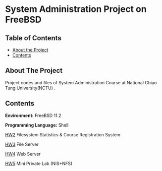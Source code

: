 # System Administration Project on FreeBSD
<!-- TABLE OF CONTENTS -->
## Table of Contents
* [About the Project](#about-the-project)
* [Contents](#contents)


## About The Project
Project codes and files of System Administration Course at National Chiao Tung University(NCTU) .


## Contents
**Environment:** FreeBSD 11.2

**Programming Language:** Shell

[HW2](https://github.com/wishx97/System-Administration-NCTU/tree/master/Homework2) Filesystem Statistics & Course Registration System

[HW3](https://github.com/wishx97/System-Administration-NCTU/tree/master/Homework3) File Server

[HW4](https://github.com/wishx97/System-Administration-NCTU/tree/master/Homework4) Web Server

[HW5](https://github.com/wishx97/System-Administration-NCTU/tree/master/Homework5) Mini Private Lab (NIS+NFS)


